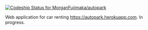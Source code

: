[ ![Codeship Status for MorganFujimaka/autopark](https://codeship.com/projects/9b964c90-c0b7-0132-95b7-069bd379cd32/status?branch=master)](https://codeship.com/projects/73303)

Web application for car renting https://autopark.herokuapp.com. In progress.